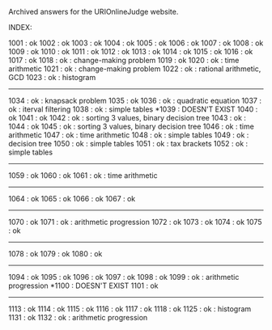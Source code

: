 Archived answers for the URIOnlineJudge website.


INDEX:

1001 : ok
1002 : ok
1003 : ok
1004 : ok
1005 : ok
1006 : ok
1007 : ok
1008 : ok
1009 : ok
1010 : ok
1011 : ok
1012 : ok
1013 : ok
1014 : ok
1015 : ok
1016 : ok
1017 : ok
1018 : ok : change-making problem
1019 : ok
1020 : ok : time arithmetic
1021 : ok : change-making problem
1022 : ok : rational arithmetic, GCD
1023 : ok : histogram
***
1034 : ok : knapsack problem
1035 : ok
1036 : ok : quadratic equation
1037 : ok : iterval filtering
1038 : ok : simple tables
*1039 : DOESN'T EXIST
1040 : ok
1041 : ok
1042 : ok : sorting 3 values, binary decision tree
1043 : ok : 
1044 : ok
1045 : ok : sorting 3 values, binary decision tree
1046 : ok : time arithmetic
1047 : ok : time arithmetic
1048 : ok : simple tables
1049 : ok : decision tree
1050 : ok : simple tables
1051 : ok : tax brackets
1052 : ok : simple tables
***
1059 : ok
1060 : ok
1061 : ok : time arithmetic
***
1064 : ok
1065 : ok
1066 : ok
1067 : ok
***
1070 : ok
1071 : ok : arithmetic progression
1072 : ok
1073 : ok
1074 : ok
1075 : ok
***
1078 : ok
1079 : ok
1080 : ok
***
1094 : ok
1095 : ok
1096 : ok
1097 : ok
1098 : ok
1099 : ok : arithmetic progression
*1100 : DOESN'T EXIST
1101 : ok
***
1113 : ok
1114 : ok
1115 : ok
1116 : ok
1117 : ok
1118 : ok
1125 : ok : histogram
1131 : ok
1132 : ok : arithmetic progression









